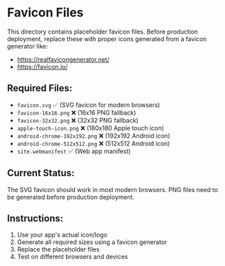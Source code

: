 # Favicon Files

This directory contains placeholder favicon files. Before production deployment, replace these with proper icons generated from a favicon generator like:

- https://realfavicongenerator.net/
- https://favicon.io/

## Required Files:
- `favicon.svg` ✅ (SVG favicon for modern browsers)
- `favicon-16x16.png` ❌ (16x16 PNG fallback)
- `favicon-32x32.png` ❌ (32x32 PNG fallback) 
- `apple-touch-icon.png` ❌ (180x180 Apple touch icon)
- `android-chrome-192x192.png` ❌ (192x192 Android icon)
- `android-chrome-512x512.png` ❌ (512x512 Android icon)
- `site.webmanifest` ✅ (Web app manifest)

## Current Status:
The SVG favicon should work in most modern browsers. PNG files need to be generated before production deployment.

## Instructions:
1. Use your app's actual icon/logo
2. Generate all required sizes using a favicon generator
3. Replace the placeholder files
4. Test on different browsers and devices